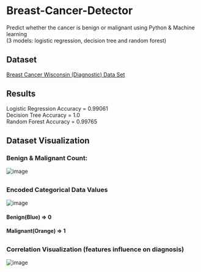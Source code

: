 # Breast-Cancer-Detector
Predict whether the cancer is benign or malignant using Python & Machine learning  
(3 models: logistic regression, decision tree and random forest)   

## Dataset
[Breast Cancer Wisconsin (Diagnostic) Data Set](https://www.kaggle.com/uciml/breast-cancer-wisconsin-data)

## Results
Logistic Regression Accuracy = 0.99061  
Decision Tree Accuracy = 1.0  
Random Forest Accuracy = 0.99765  

## Dataset Visualization
### Benign & Malignant Count:  
  
![image](https://user-images.githubusercontent.com/12258599/147942193-1ab5a761-db83-4ab0-84a5-b0ffdabf0d28.png)  
##
### Encoded Categorical Data Values
![image](https://user-images.githubusercontent.com/12258599/147942285-89d5475b-c406-4851-bc81-a87cabd3aca0.png)  
#### Benign(Blue) => 0  
#### Malignant(Orange) => 1  
##
###  Correlation Visualization (features influence on diagnosis)   
![image](https://user-images.githubusercontent.com/12258599/147942782-4113bb8c-9b2e-430b-a090-c4eb1f34c1d8.png)


